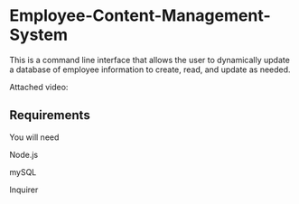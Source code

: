 # Employee-Content-Management-System
This is a command line interface that allows the user to dynamically update a database of employee information to create, read, and update as needed. 


Attached video:




## Requirements
You will need

Node.js

mySQL

Inquirer
